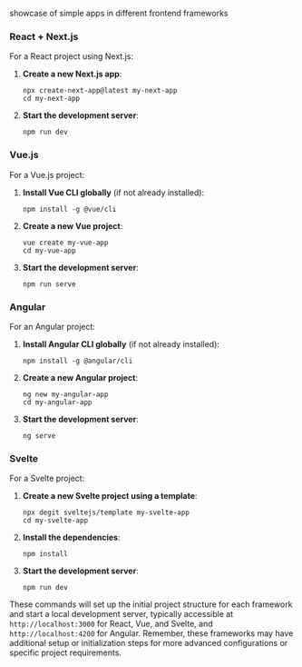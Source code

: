 showcase of simple apps in different frontend frameworks

### React + Next.js

For a React project using Next.js:

1. **Create a new Next.js app**:

   ```shell
   npx create-next-app@latest my-next-app
   cd my-next-app
   ```

2. **Start the development server**:
   ```shell
   npm run dev
   ```

### Vue.js

For a Vue.js project:

1. **Install Vue CLI globally** (if not already installed):

   ```shell
   npm install -g @vue/cli
   ```

2. **Create a new Vue project**:

   ```shell
   vue create my-vue-app
   cd my-vue-app
   ```

3. **Start the development server**:
   ```shell
   npm run serve
   ```

### Angular

For an Angular project:

1. **Install Angular CLI globally** (if not already installed):

   ```shell
   npm install -g @angular/cli
   ```

2. **Create a new Angular project**:

   ```shell
   ng new my-angular-app
   cd my-angular-app
   ```

3. **Start the development server**:
   ```shell
   ng serve
   ```

### Svelte

For a Svelte project:

1. **Create a new Svelte project using a template**:

   ```shell
   npx degit sveltejs/template my-svelte-app
   cd my-svelte-app
   ```

2. **Install the dependencies**:

   ```shell
   npm install
   ```

3. **Start the development server**:
   ```shell
   npm run dev
   ```

These commands will set up the initial project structure for each framework and start a local development server, typically accessible at `http://localhost:3000` for React, Vue, and Svelte, and `http://localhost:4200` for Angular. Remember, these frameworks may have additional setup or initialization steps for more advanced configurations or specific project requirements.
